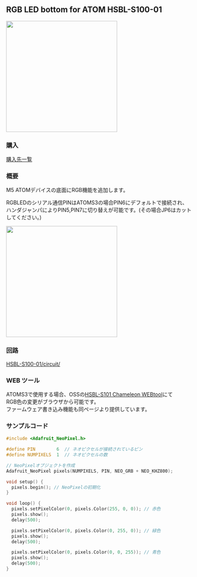 ## RGB LED bottom for ATOM HSBL-S100-01 
<img src="https://github.com/HSBL-ko-gyo/HSBL-S100-01/assets/128065816/71b2e537-0d9a-48d0-b707-0dc9a187bdfa" width="300" >



### 購入

<a href="https://sites.google.com/view/hsbl-s100/home#h.4ybfc96k160s" target="_blank">購入先一覧</a>


### 概要

M5 ATOMデバイスの底面にRGB機能を追加します。  
  
RGBLEDのシリアル通信PINはATOMS3の場合PIN6にデフォルトで接続され、  
ハンダジャンパによりPIN5,PIN7に切り替えが可能です。(その場合JP6はカットしてください。)  

<img src="https://github.com/HSBL-ko-gyo/HSBL-S100-01/assets/128065816/79a9aaa9-b3f0-487e-90e0-33cfae15e57a" width="300" >

### 回路

<a href="https://github.com/HSBL-ko-gyo/HSBL-S100-01/tree/main/circuit" target="_blank">HSBL-S100-01/circuit/</a>


### WEB ツール

ATOMS3で使用する場合、OSSの<a href="https://hsbl-ko-gyo.github.io/HSBL-S101/" target="_blank">HSBL-S101 Chameleon WEBtool</a>にて  
RGB色の変更がブラウザから可能です。  
ファームウェア書き込み機能も同ページより提供しています。  


### サンプルコード

``` C++
#include <Adafruit_NeoPixel.h>

#define PIN        6  // ネオピクセルが接続されているピン
#define NUMPIXELS  1  // ネオピクセルの数

// NeoPixelオブジェクトを作成
Adafruit_NeoPixel pixels(NUMPIXELS, PIN, NEO_GRB + NEO_KHZ800);

void setup() {
  pixels.begin(); // NeoPixelの初期化
}

void loop() {
  pixels.setPixelColor(0, pixels.Color(255, 0, 0)); // 赤色
  pixels.show();
  delay(500);

  pixels.setPixelColor(0, pixels.Color(0, 255, 0)); // 緑色
  pixels.show();
  delay(500);

  pixels.setPixelColor(0, pixels.Color(0, 0, 255)); // 青色
  pixels.show();
  delay(500);
}
```
